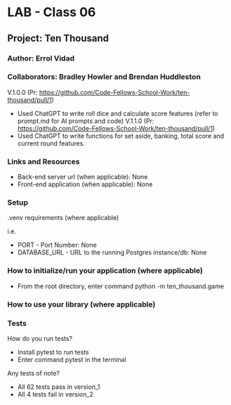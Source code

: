 # LAB - Class 06

## Project: Ten Thousand

### Author: Errol Vidad
### Collaborators: Bradley Howler and Brendan Huddleston
V.1.0.0 (Pr: https://github.com/Code-Fellows-School-Work/ten-thousand/pull/1)
- Used ChatGPT to write roll dice and calculate score features (refer to prompt.md for AI prompts and code)
V.1.1.0 (Pr: https://github.com/Code-Fellows-School-Work/ten-thousand/pull/1)
- Used ChatGPT to write functions for set aside, banking, total score and current round features.

### Links and Resources
- Back-end server url (when applicable): None
- Front-end application (when applicable): None

### Setup
.venv requirements (where applicable)

i.e.

- PORT - Port Number: None
- DATABASE_URL - URL to the running Postgres instance/db: None

### How to initialize/run your application (where applicable)
- From the root directory, enter command python -m ten_thousand.game

### How to use your library (where applicable)
### Tests
How do you run tests?

- Install pytest to run tests
- Enter command pytest in the terminal

Any tests of note?
- All 62 tests pass in version_1
- All 4 tests fail in version_2